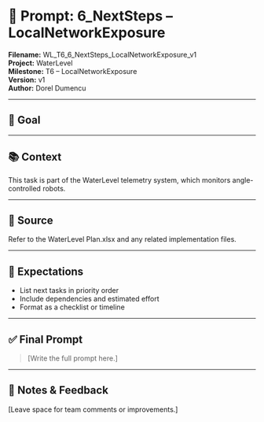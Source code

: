 # 📌 Prompt: 6_NextSteps – LocalNetworkExposure

**Filename:** WL_T6_6_NextSteps_LocalNetworkExposure_v1  
**Project:** WaterLevel  
**Milestone:** T6 – LocalNetworkExposure  
**Version:** v1  
**Author:** Dorel Dumencu

---

## 🎯 Goal



---

## 📚 Context

This task is part of the WaterLevel telemetry system, which monitors angle-controlled robots.

---

## 📂 Source

Refer to the WaterLevel Plan.xlsx and any related implementation files.

---

## 📐 Expectations
- List next tasks in priority order  
- Include dependencies and estimated effort  
- Format as a checklist or timeline
---

## ✅ Final Prompt

> [Write the full prompt here.]

---

## 🧠 Notes & Feedback

[Leave space for team comments or improvements.]
